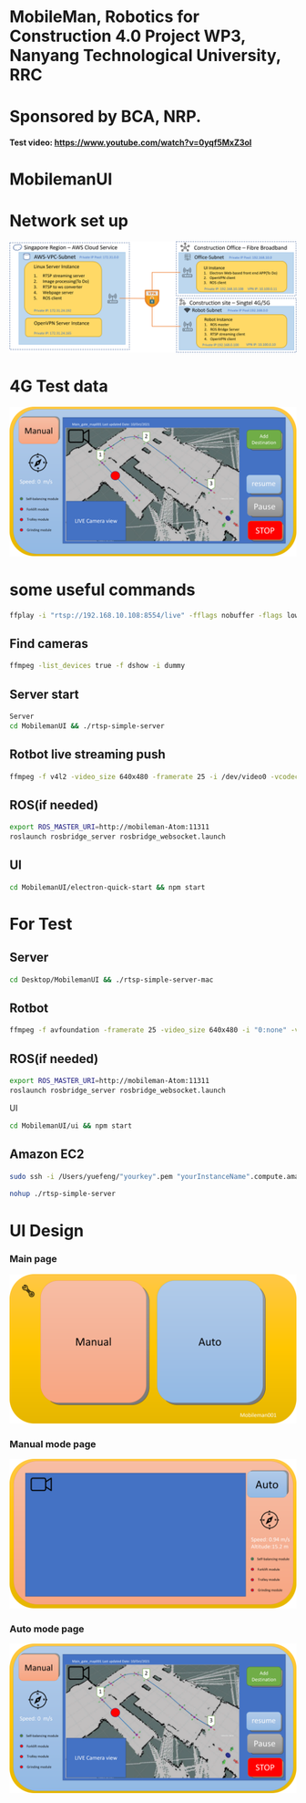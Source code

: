 # MobileMan, Robotics for Construction 4.0 Project WP3, Nanyang Technological University, RRC 
# Sponsored by BCA, NRP. 
#### Test video: https://www.youtube.com/watch?v=0yqf5MxZ3oI

# MobilemanUI
# Network set up
![alt text](https://github.com/ttopeor/MobileMan/blob/main/Network_Setting.png)

# 4G Test data
![alt text](https://github.com/ttopeor/MobileMan/blob/main/UI_Auto.png)

# some useful commands
~~~bash
ffplay -i "rtsp://192.168.10.108:8554/live" -fflags nobuffer -flags low_delay -framedrop
~~~

## Find cameras
~~~bash
ffmpeg -list_devices true -f dshow -i dummy
~~~

## Server start
~~~bash
Server
cd MobilemanUI && ./rtsp-simple-server
~~~
## Rotbot live streaming push
~~~bash
ffmpeg -f v4l2 -video_size 640x480 -framerate 25 -i /dev/video0 -vcodec libx264 -tune zerolatency -preset ultrafast -f rtsp rtsp://192.168.10.40:8554/live 
~~~

## ROS(if needed)
~~~bash
export ROS_MASTER_URI=http://mobileman-Atom:11311
roslaunch rosbridge_server rosbridge_websocket.launch
~~~

## UI
~~~bash
cd MobilemanUI/electron-quick-start && npm start 
~~~

# For Test
## Server
~~~bash
cd Desktop/MobilemanUI && ./rtsp-simple-server-mac
~~~

## Rotbot
~~~bash
ffmpeg -f avfoundation -framerate 25 -video_size 640x480 -i "0:none" -vcodec libx264 -preset ultrafast -tune zerolatency -pix_fmt uyvy422 -f rtsp rtsp://54.254.23.229:8554/live
~~~

## ROS(if needed)
~~~bash
export ROS_MASTER_URI=http://mobileman-Atom:11311
roslaunch rosbridge_server rosbridge_websocket.launch
~~~
UI
~~~bash
cd MobilemanUI/ui && npm start 
~~~

## Amazon EC2
~~~bash
sudo ssh -i /Users/yuefeng/"yourkey".pem "yourInstanceName".compute.amazonaws.com
~~~
~~~bash
nohup ./rtsp-simple-server  
~~~

# UI Design
### Main page
![alt text](https://github.com/ttopeor/MobileMan/blob/main/UI_main.png)
### Manual mode page
![alt text](https://github.com/ttopeor/MobileMan/blob/main/UI_manual.png)
### Auto mode page
![alt text](https://github.com/ttopeor/MobileMan/blob/main/UI_Auto.png)
